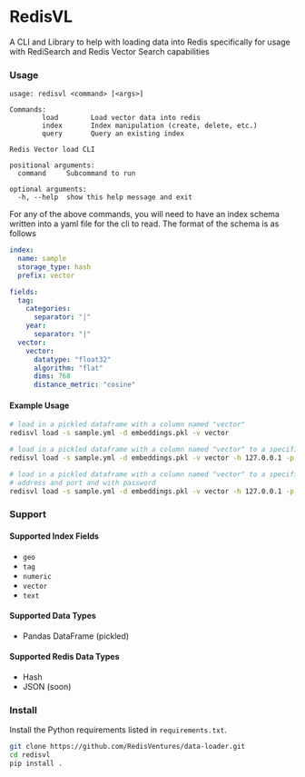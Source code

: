 # RedisVL

A CLI and Library to help with loading data into Redis specifically for
usage with RediSearch and Redis Vector Search capabilities

### Usage

```
usage: redisvl <command> [<args>]

Commands:
        load        Load vector data into redis
        index       Index manipulation (create, delete, etc.)
        query       Query an existing index

Redis Vector load CLI

positional arguments:
  command     Subcommand to run

optional arguments:
  -h, --help  show this help message and exit

```

For any of the above commands, you will need to have an index schema written
into a yaml file for the cli to read. The format of the schema is as follows

```yaml
index:
  name: sample
  storage_type: hash
  prefix: vector

fields:
  tag:
    categories:
      separator: "|"
    year:
      separator: "|"
  vector:
    vector:
      datatype: "float32"
      algorithm: "flat"
      dims: 768
      distance_metric: "cosine"
```

#### Example Usage

```bash
# load in a pickled dataframe with a column named "vector"
redisvl load -s sample.yml -d embeddings.pkl -v vector
```

```bash
# load in a pickled dataframe with a column named "vector" to a specific address and port
redisvl load -s sample.yml -d embeddings.pkl -v vector -h 127.0.0.1 -p 6379
```

```bash
# load in a pickled dataframe with a column named "vector" to a specific
# address and port and with password
redisvl load -s sample.yml -d embeddings.pkl -v vector -h 127.0.0.1 -p 6379 -p supersecret
```


### Support

#### Supported Index Fields

  - ``geo``
  - ``tag``
  - ``numeric``
  - ``vector``
  - ``text``
#### Supported Data Types
 - Pandas DataFrame (pickled)
#### Supported Redis Data Types
 - Hash
 - JSON (soon)
### Install
Install the Python requirements listed in `requirements.txt`.

```bash
git clone https://github.com/RedisVentures/data-loader.git
cd redisvl
pip install .
```
